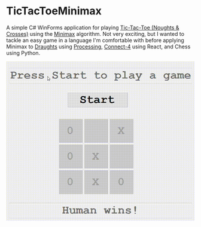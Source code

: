 # TicTacToeMinimax

A simple C# WinForms application for playing [Tic-Tac-Toe (Noughts &amp; Crosses)](https://en.wikipedia.org/wiki/Tic-tac-toe) using the [Minimax](https://en.wikipedia.org/wiki/Minimax) algorithm. Not very exciting, but I wanted to tackle an easy game in a language I'm comfortable with before applying Minimax to [Draughts](https://github.com/James-P-D/Connect4) using [Processing](https://processing.org/), [Connect-4](https://github.com/James-P-D/Connect4) using React, and Chess using Python.

![Screenshot](https://github.com/James-P-D/TicTacToeMinimax/blob/master/ttt.gif)